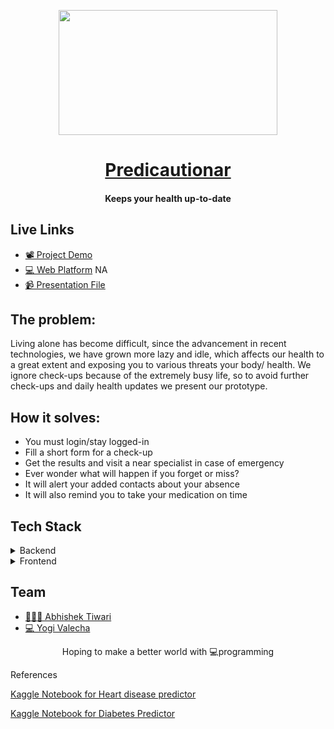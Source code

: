 <p align="center"><img src="https://static.vecteezy.com/system/resources/thumbnails/000/565/396/small/07022019-15.jpg" align="center" width="350" height="200"></p>
<a href="#"><h1 align="center">Predicautionar</h1></a>
<h4 align="center">Keeps your health up-to-date</h4>

## Live Links
- [📽  Project Demo](https://youtu.be/hW2mXxDrdcg)
- [💻 Web Platform](#) NA   
- [📹  Presentation File](https://docs.google.com/presentation/d/18cDSHh3flbx7s8KOXpJ1MhzAo5HYp4RVIXPV7voxsXI/edit#slide=id.g60166f7374_0_9)


## The problem:

Living alone has become difficult, since the advancement in recent technologies, we have grown more lazy and idle, which affects our health to a great extent and exposing you to various threats your body/ health. We ignore check-ups because of the extremely busy life, so to avoid further check-ups and daily health updates we present our prototype.

## How it solves:

- You must login/stay logged-in
- Fill a short form for a check-up
- Get the results and visit a near specialist in case of emergency
- Ever wonder what will happen if you forget or miss?
- It will alert your added contacts about your absence
- It will also remind you to take your medication on time
  

## Tech Stack

<details>
	<summary>Backend</summary>
		<ul>
			<li>Python - Flask</li>
			<li>Google Map API<li>
            		<li>NodeJS<li>
            		<li>EmailJS<li>
            		<li>Machine Learning<li>
		</ul>
</details>

<details>
	<summary>Frontend</summary>
		<ul>
			<li>Handlebars</li>
			<li>Bootstrap</li>
			<li>Javascript</li>
		</ul>
</details>


## Team

- [ 👨🏻‍💻 Abhishek Tiwari](https://github.com/AbhishekTiwari07)
- [ 💻 Yogi Valecha](https://github.com/yogivalecha9898)


<p align="center"> Hoping to make a better world with 💻programming </p>

<p>References</p>
<p><a href="https://www.kaggle.com/cdabakoglu/heart-disease-classifications-machine-learning">Kaggle Notebook for Heart disease predictor</a></p>
<p><a href="https://www.kaggle.com/paultimothymooney/predict-diabetes-from-medical-records">Kaggle Notebook for Diabetes Predictor</a></p>

